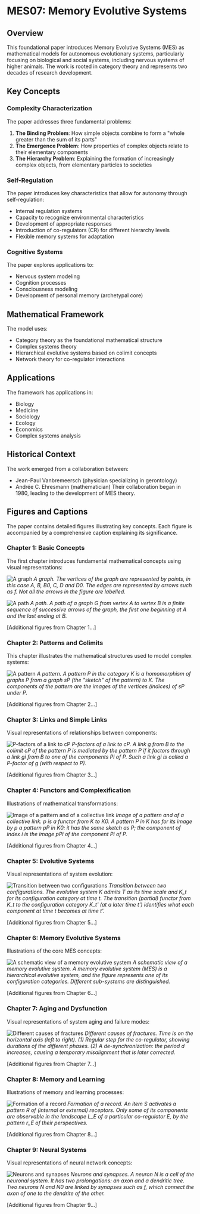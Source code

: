 # MES07: Memory Evolutive Systems

## Overview
This foundational paper introduces Memory Evolutive Systems (MES) as mathematical models for autonomous evolutionary systems, particularly focusing on biological and social systems, including nervous systems of higher animals. The work is rooted in category theory and represents two decades of research development.

## Key Concepts

### Complexity Characterization
The paper addresses three fundamental problems:
1. **The Binding Problem**: How simple objects combine to form a "whole greater than the sum of its parts"
2. **The Emergence Problem**: How properties of complex objects relate to their elementary components
3. **The Hierarchy Problem**: Explaining the formation of increasingly complex objects, from elementary particles to societies

### Self-Regulation
The paper introduces key characteristics that allow for autonomy through self-regulation:
- Internal regulation systems
- Capacity to recognize environmental characteristics
- Development of appropriate responses
- Introduction of co-regulators (CR) for different hierarchy levels
- Flexible memory systems for adaptation

### Cognitive Systems
The paper explores applications to:
- Nervous system modeling
- Cognition processes
- Consciousness modeling
- Development of personal memory (archetypal core)

## Mathematical Framework
The model uses:
- Category theory as the foundational mathematical structure
- Complex systems theory
- Hierarchical evolutive systems based on colimit concepts
- Network theory for co-regulator interactions

## Applications
The framework has applications in:
- Biology
- Medicine
- Sociology
- Ecology
- Economics
- Complex systems analysis

## Historical Context
The work emerged from a collaboration between:
- Jean-Paul Vanbremeersch (physician specializing in gerontology)
- Andrée C. Ehresmann (mathematician)
Their collaboration began in 1980, leading to the development of MES theory.

## Figures and Captions
The paper contains detailed figures illustrating key concepts. Each figure is accompanied by a comprehensive caption explaining its significance.

### Chapter 1: Basic Concepts
The first chapter introduces fundamental mathematical concepts using visual representations:

![A graph](assets/mes07/image_0000.jpg)
*A graph. The vertices of the graph are represented by points, in this case A, B, B0, C, D and D0. The edges are represented by arrows such as f. Not all the arrows in the figure are labelled.*

![A path](assets/mes07/image_0001.jpg)
*A path. A path of a graph G from vertex A to vertex B is a finite sequence of successive arrows of the graph, the first one beginning at A and the last ending at B.*

[Additional figures from Chapter 1...]

### Chapter 2: Patterns and Colimits
This chapter illustrates the mathematical structures used to model complex systems:

![A pattern](assets/mes07/image_0013.jpg)
*A pattern. A pattern P in the category K is a homomorphism of graphs P from a graph sP (the "sketch" of the pattern) to K. The components of the pattern are the images of the vertices (indices) of sP under P.*

[Additional figures from Chapter 2...]

### Chapter 3: Links and Simple Links
Visual representations of relationships between components:

![P-factors of a link to cP](assets/mes07/image_0019.jpg)
*P-factors of a link to cP. A link g from B to the colimit cP of the pattern P is mediated by the pattern P if it factors through a link gi from B to one of the components Pi of P. Such a link gi is called a P-factor of g (with respect to P).*

[Additional figures from Chapter 3...]

### Chapter 4: Functors and Complexification
Illustrations of mathematical transformations:

![Image of a pattern and of a collective link](assets/mes07/image_0034.jpg)
*Image of a pattern and of a collective link. p is a functor from K to K0. A pattern P in K has for its image by p a pattern pP in K0: it has the same sketch as P; the component of index i is the image pPi of the component Pi of P.*

[Additional figures from Chapter 4...]

### Chapter 5: Evolutive Systems
Visual representations of system evolution:

![Transition between two configurations](assets/mes07/image_0046.jpg)
*Transition between two configurations. The evolutive system K admits T as its time scale and K_t for its configuration category at time t. The transition (partial) functor from K_t to the configuration category K_t' (at a later time t') identifies what each component at time t becomes at time t'.*

[Additional figures from Chapter 5...]

### Chapter 6: Memory Evolutive Systems
Illustrations of the core MES concepts:

![A schematic view of a memory evolutive system](assets/mes07/image_0054.jpg)
*A schematic view of a memory evolutive system. A memory evolutive system (MES) is a hierarchical evolutive system, and the figure represents one of its configuration categories. Different sub-systems are distinguished.*

[Additional figures from Chapter 6...]

### Chapter 7: Aging and Dysfunction
Visual representations of system aging and failure modes:

![Different causes of fractures](assets/mes07/image_0062.jpg)
*Different causes of fractures. Time is on the horizontal axis (left to right). (1) Regular step for the co-regulator, showing durations of the different phases. (2) A de-synchronization: the period d increases, causing a temporary misalignment that is later corrected.*

[Additional figures from Chapter 7...]

### Chapter 8: Memory and Learning
Illustrations of memory and learning processes:

![Formation of a record](assets/mes07/image_0068.jpg)
*Formation of a record. An item S activates a pattern R of (internal or external) receptors. Only some of its components are observable in the landscape L_E of a particular co-regulator E, by the pattern r_E of their perspectives.*

[Additional figures from Chapter 8...]

### Chapter 9: Neural Systems
Visual representations of neural network concepts:

![Neurons and synapses](assets/mes07/image_0078.jpg)
*Neurons and synapses. A neuron N is a cell of the neuronal system. It has two prolongations: an axon and a dendritic tree. Two neurons N and N0 are linked by synapses such as f, which connect the axon of one to the dendrite of the other.*

[Additional figures from Chapter 9...] 